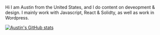 Hi I am Austin from the United States, and I do content on deveopment & design. I mainly work with Javascript, React & Solidty, as well as work in Wordpress.


[![Austin's GitHub stats](https://github-readme-stats.vercel.app/api?username=bchaindeveloper)](https://github.com/anuraghazra/github-readme-stats)
